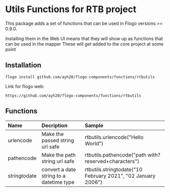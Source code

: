 # Utils Functions for RTB project

This package adds a set of functions that can be used in Flogo versions >= 0.9.0.

Installing them in the Web UI means that they will show up as functions that can be used in the mapper
These will get added to the core project at some point

## Installation

```CLI
flogo install github.com/ayh20/flogo-components/functions/rtbutils
```

Link for flogo web:

```
https://github.com/ayh20/flogo-components/functions/rtbutils
```

## Functions

| Name         | Decription                               | Sample                                                           |
| :----------- | :--------------------------------------- | :--------------------------------------------------------------- |
| urlencode    | Make the passed string url safe          | rtbutils.urlencode(\"Hello World\")                              |
| pathencode   | Make the path string url safe            | rtbutils.pathencode(\"path with?reserved+characters\")           |
| stringtodate | convert a date string to a datetime type | rtbutils.stringtodate(\"10 February 2021\", \"02 January 2006\") |
